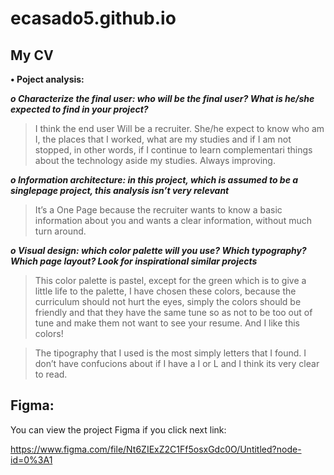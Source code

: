 # ecasado5.github.io
## My CV

__•	Poject analysis:__
  
   ___o	Characterize the final user: who will be the final user? What is he/she expected to find in your project?___
  > I think the end user Will be a recruiter. She/he expect to know who am I, the places that I worked, what are my studies and if I am not stopped, in other words, if I   continue to learn complementari things about the technology aside my studies. Always improving.	

   ___o	Information architecture: in this project, which is assumed to be a singlepage project, this analysis isn’t very relevant___
   > It’s a One Page because the recruiter wants to know a basic information about you and wants a clear information, without much turn around.

   ___o	Visual design: which color palette will you use? Which typography? Which page layout? Look for inspirational similar projects___
   > This color palette is pastel, except for the green which is to give a little life to the palette, I have chosen these colors, because the curriculum should not hurt     the eyes, simply the colors should be friendly and that they have the same tune so as not to be too out of tune and make them not want to see your resume.
    And I like this colors!

   >The tipography that I used is the most simply letters that I found. I don’t have confucions about if I have a I or L and I think its very clear to read.


## __Figma:__

You can view the project Figma if you click next link:

https://www.figma.com/file/Nt6ZIExZ2C1Ff5osxGdc0O/Untitled?node-id=0%3A1
